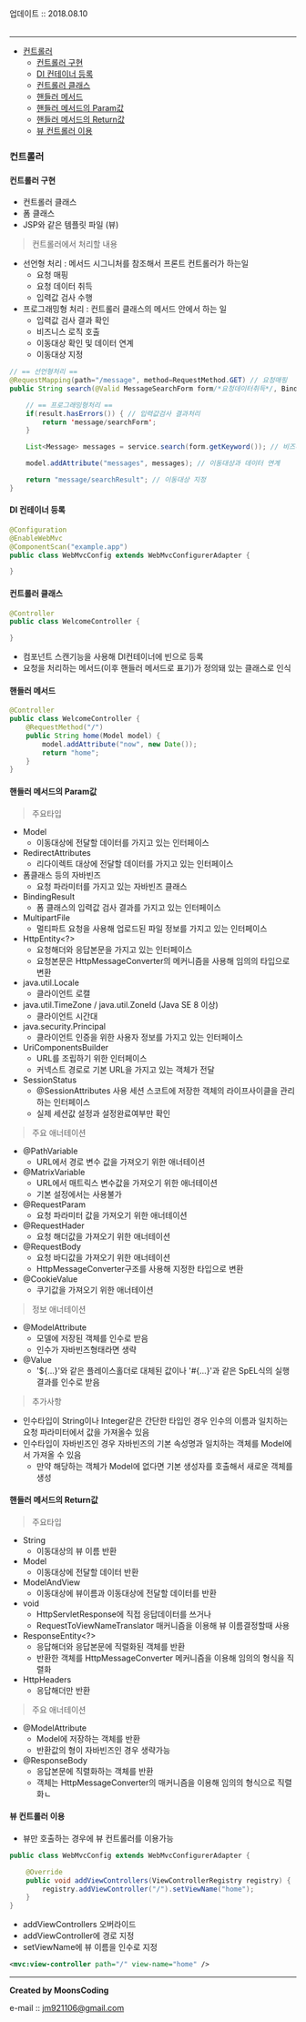 
<div class="pull-right">  업데이트 :: 2018.08.10 </div><br>

---

<!-- @import "[TOC]" {cmd="toc" depthFrom=1 depthTo=6 orderedList=false} -->
<!-- code_chunk_output -->

* [컨트롤러](#컨트롤러)
	* [컨트롤러 구현](#컨트롤러-구현)
	* [DI 컨테이너 등록](#di-컨테이너-등록)
	* [컨트롤러 클래스](#컨트롤러-클래스)
	* [핸들러 메서드](#핸들러-메서드)
	* [핸들러 메서드의 Param값](#핸들러-메서드의-param값)
	* [핸들러 메서드의 Return값](#핸들러-메서드의-return값)
	* [뷰 컨트롤러 이용](#뷰-컨트롤러-이용)

<!-- /code_chunk_output -->


### 컨트롤러

#### 컨트롤러 구현

- 컨트롤러 클래스
- 폼 클래스
- JSP와 같은 템플릿 파일 (뷰)

> 컨트롤러에서 처리할 내용

- 선언형 처리 : 메서드 시그니처를 참조해서 프론트 컨트롤러가 하는일
	- 요청 매핑
	- 요청 데이터 취득
	- 입력값 검사 수행
- 프로그래밍형 처리 : 컨트롤러 클래스의 메서드 안에서 하는 일
	- 입력값 검사 결과 확인
	- 비즈니스 로직 호출
	- 이동대상 확인 및 데이터 연계
	- 이동대상 지정

```java
// == 선언형처리 ==
@RequestMapping(path="/message", method=RequestMethod.GET) // 요청매핑
public String search(@Valid MessageSearchForm form/*요청데이터취득*/, BindingResult result) { // 입력검사수행

	// == 프로그래밍형처리 ==
	if(result.hasErrors()) { // 입력값검사 결과처리
		return 'message/searchForm';
	}

	List<Message> messages = service.search(form.getKeyword()); // 비즈니스 로직

	model.addAttribute("messages", messages); // 이동대상과 데이터 연계

	return "message/searchResult"; // 이동대상 지정
}
```

#### DI 컨테이너 등록

```java
@Configuration
@EnableWebMvc
@ComponentScan("example.app")
public class WebMvcConfig extends WebMvcConfigurerAdapter {

}
```

#### 컨트롤러 클래스

```java
@Controller
public class WelcomeController {

}
```

- 컴포넌트 스캔기능을 사용해 DI컨테이너에 빈으로 등록
- 요청을 처리하는 메서드(이후 핸들러 메서드로 표기)가 정의돼 있는 클래스로 인식

#### 핸들러 메서드

```java
@Controller
public class WelcomeController {
	@RequestMethod("/")
	public String home(Model model) {
		model.addAttribute("now", new Date());
		return "home";
	}
}
```

#### 핸들러 메서드의 Param값

> 주요타입

- Model
	- 이동대상에 전달할 데이터를 가지고 있는 인터페이스
- RedirectAttributes
	- 리다이렉트 대상에 전달할 데이터를 가지고 있는 인터페이스
- 폼클래스 등의 자바빈즈
	- 요청 파라미터를 가지고 있는 자바빈즈 클래스
- BindingResult
	- 폼 클래스의 입력값 검사 결과를 가지고 있는 인터페이스
- MultipartFile
	- 멀티파트 요청을 사용해 업로드된 파일 정보를 가지고 있는 인터페이스
- HttpEntity<?>
	- 요청해더와 응답본문을 가지고 있는 인터페이스
	- 요청본문은 HttpMessageConverter의 메커니즘을 사용해 임의의 타입으로 변환
- java.util.Locale
	- 클라이언트 로캘
- java.util.TimeZone / java.util.ZoneId (Java SE 8 이상)
	- 클라이언트 시간대
- java.security.Principal
	- 클라이언트 인증을 위한 사용자 정보를 가지고 있는 인터페이스
- UriComponentsBuilder
	- URL를 조립하기 위한 인터페이스
	- 커넥스트 경로로 기본 URL을 가지고 있는 객체가 전달
- SessionStatus
	- @SessionAttributes 사용 세션 스코트에 저장한 객체의 라이프사이클을 관리하는 인터페이스
	- 실제 세션값 설정과 설정완료여부만 확인

> 주요 애너테이션

- @PathVariable
	- URL에서 경로 변수 값을 가져오기 위한 애너테이션
- @MatrixVariable
 	- URL에서 매트릭스 변수값을 가져오기 위한 애너테이션
 	- 기본 설정에서는 사용불가
- @RequestParam
	- 요청 파라미터 값을 가져오기 위한 애너테이션
- @RequestHader
	- 요청 해더값을 가져오기 위한 애너테이션
- @RequestBody
	- 요청 바디값을 가져오기 위한 애너테이션
	- HttpMessageConverter구조를 사용해 지정한 타입으로 변환
- @CookieValue
	- 쿠기값을 가져오기 위한 애너테이션

> 정보 애너테이션

- @ModelAttribute
	- 모델에 저장된 객체를 인수로 받음
	- 인수가 자바빈즈형태라면 생략
- @Value
	- '${...}'와 같은 플레이스홀더로 대체된 값이나 '#{...}'과 같은 SpEL식의 실행결과를 인수로 받음

> 추가사항

- 인수타입이 String이나 Integer같은 간단한 타입인 경우 인수의 이름과 일치하는 요청 파라미터에서 값을 가져올수 있음
- 인수타입이 자바빈즈인 경우 자바빈즈의 기본 속성명과 일치하는 객체를 Model에서 가져올 수 있음
	- 만약 해당하는 객체가 Model에 없다면 기본 생성자를 호출해서 새로운 객체를 생성

#### 핸들러 메서드의 Return값

> 주요타입

- String
	- 이동대상의 뷰 이름 반환
- Model
	- 이동대상에 전달할 데이터 반환
- ModelAndView
	- 이동대상에 뷰이름과 이동대상에 전달할 데이터를 반환
- void
	- HttpServletResponse에 직접 응답데이터를 쓰거나
	- RequestToViewNameTranslator 매커니즘을 이용해 뷰 이름결정할때 사용
- ResponseEntity<?>
	- 응답해더와 응답본문에 직렬화된 객체를 반환
	- 반환한 객체를 HttpMessageConverter 메커니즘을 이용해 임의의 형식을 직렬화
- HttpHeaders
 	- 응답해더만 반환

> 주요 애너테이션

- @ModelAttribute
	- Model에 저장하는 객체를 반환
	- 반환값의 형이 자바빈즈인 경우 생략가능
- @ResponseBody
	- 응답본문에 직렬화하는 객체를 반환
	- 객체는 HttpMessageConverter의 매커니즘을 이용해 임의의 형식으로 직렬화ㄴ

#### 뷰 컨트롤러 이용

- 뷰만 호출하는 경우에 뷰 컨트롤러를 이용가능

```java
public class WebMvcConfig extends WebMvcConfigurerAdapter {

	@Override
	public void addViewControllers(ViewControllerRegistry registry) {
		registry.addViewController("/").setViewName("home");
	}
}
```

- addViewControllers 오버라이드
- addViewController에 경로 지정
- setViewName에 뷰 이름을 인수로 지정

```xml
<mvc:view-controller path="/" view-name="home" />
```


---

**Created by MoonsCoding**

e-mail :: jm921106@gmail.com
